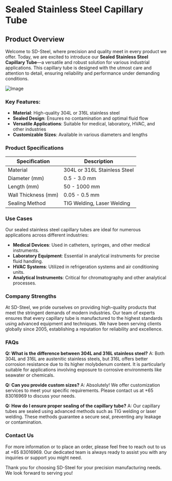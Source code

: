 # Sealed Stainless Steel Capillary Tube

## Product Overview

Welcome to SD-Steel, where precision and quality meet in every product we offer. Today, we are excited to introduce our **Sealed Stainless Steel Capillary Tube**—a versatile and robust solution for various industrial applications. This capillary tube is designed with the utmost care and attention to detail, ensuring reliability and performance under demanding conditions.

![Image](https://github.com/user-attachments/assets/2567258e-e124-4816-932d-1809bd27ef0b)

### Key Features:
- **Material**: High-quality 304L or 316L stainless steel
- **Sealed Design**: Ensures no contamination and optimal fluid flow
- **Versatile Applications**: Suitable for medical, laboratory, HVAC, and other industries
- **Customizable Sizes**: Available in various diameters and lengths

### Product Specifications

| Specification | Description |
|---------------|-------------|
| Material      | 304L or 316L Stainless Steel |
| Diameter (mm) | 0.5 - 3.0 mm |
| Length (mm)   | 50 - 1000 mm |
| Wall Thickness (mm) | 0.05 - 0.5 mm |
| Sealing Method | TIG Welding, Laser Welding |

### Use Cases

Our sealed stainless steel capillary tubes are ideal for numerous applications across different industries:

- **Medical Devices**: Used in catheters, syringes, and other medical instruments.
- **Laboratory Equipment**: Essential in analytical instruments for precise fluid handling.
- **HVAC Systems**: Utilized in refrigeration systems and air conditioning units.
- **Analytical Instruments**: Critical for chromatography and other analytical processes.

### Company Strengths

At SD-Steel, we pride ourselves on providing high-quality products that meet the stringent demands of modern industries. Our team of experts ensures that every capillary tube is manufactured to the highest standards using advanced equipment and techniques. We have been serving clients globally since 2005, establishing a reputation for reliability and excellence.

### FAQs

**Q: What is the difference between 304L and 316L stainless steel?**
A: Both 304L and 316L are austenitic stainless steels, but 316L offers better corrosion resistance due to its higher molybdenum content. It is particularly suitable for applications involving exposure to corrosive environments like seawater or chemicals.

**Q: Can you provide custom sizes?**
A: Absolutely! We offer customization services to meet your specific requirements. Please contact us at +65 83016969 to discuss your needs.

**Q: How do I ensure proper sealing of the capillary tube?**
A: Our capillary tubes are sealed using advanced methods such as TIG welding or laser welding. These methods guarantee a secure seal, preventing any leakage or contamination. 

### Contact Us

For more information or to place an order, please feel free to reach out to us at +65 83016969. Our dedicated team is always ready to assist you with any inquiries or support you might need.

Thank you for choosing SD-Steel for your precision manufacturing needs. We look forward to serving you!